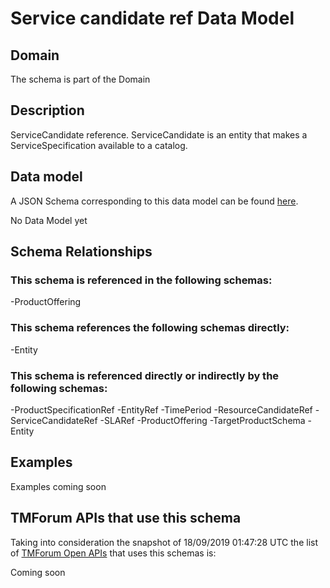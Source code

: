 # Service candidate ref Data Model

## Domain

The  schema is part of the  Domain

## Description

ServiceCandidate reference. ServiceCandidate is an entity that makes a ServiceSpecification available to a catalog.

## Data model

A JSON Schema corresponding to this data model can be found
[here](https://github.com/tmforum-rand/schemas/blob/master/Service/ServiceCandidateRef.schema.json).

No Data Model yet

## Schema Relationships

### This schema is referenced in the following schemas:

-ProductOffering

### This schema references the following schemas directly:

-Entity

### This schema is referenced directly or indirectly by the following schemas:

-ProductSpecificationRef
-EntityRef
-TimePeriod
-ResourceCandidateRef
-ServiceCandidateRef
-SLARef
-ProductOffering
-TargetProductSchema
-Entity



## Examples

Examples coming soon

## TMForum APIs that use this schema

Taking into consideration the snapshot of 18/09/2019 01:47:28 UTC the list of [TMForum Open APIs](https://www.tmforum.org/open-apis/) that uses this schemas is:

Coming soon